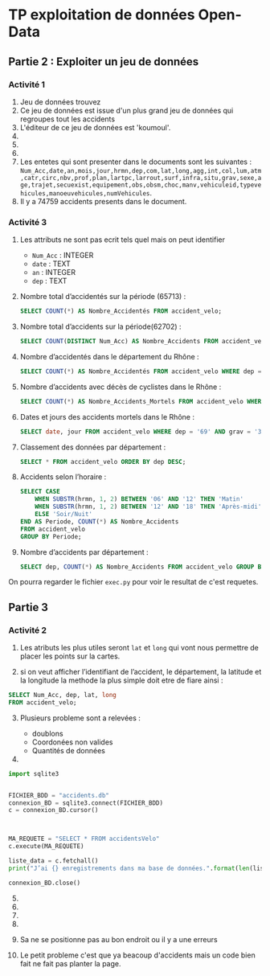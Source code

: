 # TP exploitation de données Open-Data

## Partie 2 : Exploiter un jeu de données

### Activité 1

1. Jeu de données trouvez
2. Ce jeu de données est issue d'un plus grand jeu de données qui regroupes tout les accidents
3. L'éditeur de ce jeu de données est 'koumoul'.
4.
5.
6.
7. Les entetes qui sont presenter dans le documents sont les suivantes : `Num_Acc,date,an,mois,jour,hrmn,dep,com,lat,long,agg,int,col,lum,atm,catr,circ,nbv,prof,plan,lartpc,larrout,surf,infra,situ,grav,sexe,age,trajet,secuexist,equipement,obs,obsm,choc,manv,vehiculeid,typevehicules,manoeuvehicules,numVehicules`.
8. Il y a 74759 accidents presents dans le document.

### Activité 3

1. Les attributs ne sont pas ecrit tels quel mais on peut identifier
   - `Num_Acc` : INTEGER
   - `date` : TEXT
   - `an` : INTEGER
   - `dep` : TEXT

2. Nombre total d’accidentés sur la période (65713) :

   ```sql
   SELECT COUNT(*) AS Nombre_Accidentés FROM accident_velo;
   ```

3. Nombre total d’accidents sur la période(62702) :

   ```sql
   SELECT COUNT(DISTINCT Num_Acc) AS Nombre_Accidents FROM accident_velo;
   ```

4. Nombre d’accidentés dans le département du Rhône :

   ```sql
   SELECT COUNT(*) AS Nombre_Accidentés FROM accident_velo WHERE dep = '69';
   ```

5. Nombre d’accidents avec décès de cyclistes dans le Rhône :

   ```sql
   SELECT COUNT(*) AS Nombre_Accidents_Mortels FROM accident_velo WHERE dep = '69' AND grav = '3';
   ```

6. Dates et jours des accidents mortels dans le Rhône :

   ```sql
   SELECT date, jour FROM accident_velo WHERE dep = '69' AND grav = '3' ORDER BY jour;
   ```

7. Classement des données par département :

   ```sql
   SELECT * FROM accident_velo ORDER BY dep DESC;
   ```

8. Accidents selon l’horaire :

   ```sql
   SELECT CASE
       WHEN SUBSTR(hrmn, 1, 2) BETWEEN '06' AND '12' THEN 'Matin'
       WHEN SUBSTR(hrmn, 1, 2) BETWEEN '12' AND '18' THEN 'Après-midi'
       ELSE 'Soir/Nuit'
   END AS Periode, COUNT(*) AS Nombre_Accidents
   FROM accident_velo
   GROUP BY Periode;
   ```

9. Nombre d’accidents par département :

   ```sql
   SELECT dep, COUNT(*) AS Nombre_Accidents FROM accident_velo GROUP BY dep ORDER BY Nombre_Accidents DESC;
   ```

On pourra regarder le fichier `exec.py` pour voir le resultat de c'est requetes.

## Partie 3

### Activité 2

1. Les atributs les plus utiles seront `lat` et `long` qui vont nous permettre de placer les points sur la cartes.

2. si on veut afficher l’identifiant de l’accident, le département, la latitude et la longitude la methode la plus simple doit etre de fiare ainsi :

``` sql
SELECT Num_Acc, dep, lat, long
FROM accident_velo;

```

3. Plusieurs probleme sont a relevées :
   - doublons
   - Coordonées non valides
   - Quantités de données

4.

```python
import sqlite3


FICHIER_BDD = "accidents.db" 
connexion_BD = sqlite3.connect(FICHIER_BDD)
c = connexion_BD.cursor()



MA_REQUETE = "SELECT * FROM accidentsVelo"  
c.execute(MA_REQUETE)

liste_data = c.fetchall()
print("J’ai {} enregistrements dans ma base de données.".format(len(liste_data)))

connexion_BD.close()
```

5.

6.

7.

9.

10. Sa ne se positionne pas au bon endroit ou il y a une erreurs

11. Le petit probleme c'est que ya beacoup d'accidents mais un code bien fait ne fait pas planter la page.